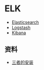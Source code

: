 # ELK
- [Elasticsearch](/ELK/Elasticsearch/Root.md)
- [Logstash](/ELK/Logstash/Root.md)
- [Kibana](/ELK/Kibana/Root.md)

## 资料
- [三者的安装](http://blog.csdn.net/buqutianya/article/details/71941351)